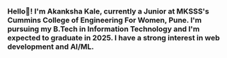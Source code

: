 ### Hello👋! I'm Akanksha Kale, currently a Junior at MKSSS's Cummins College of Engineering For Women, Pune. I'm pursuing my B.Tech in Information Technology and I'm expected to graduate in 2025. I have a strong interest in web development and AI/ML. 

<!--
**akanksha1131/akanksha1131** is a ✨ _special_ ✨ repository because its `README.md` (this file) appears on your GitHub profile.

Here are some ideas to get you started:

- 🔭 I’m currently working on ...
- 🌱 I’m currently learning ...
- 👯 I’m looking to collaborate on ...
- 🤔 I’m looking for help with ...
- 💬 Ask me about ...
- 📫 How to reach me: ...
- 😄 Pronouns: ...
- ⚡ Fun fact: ...
-->
